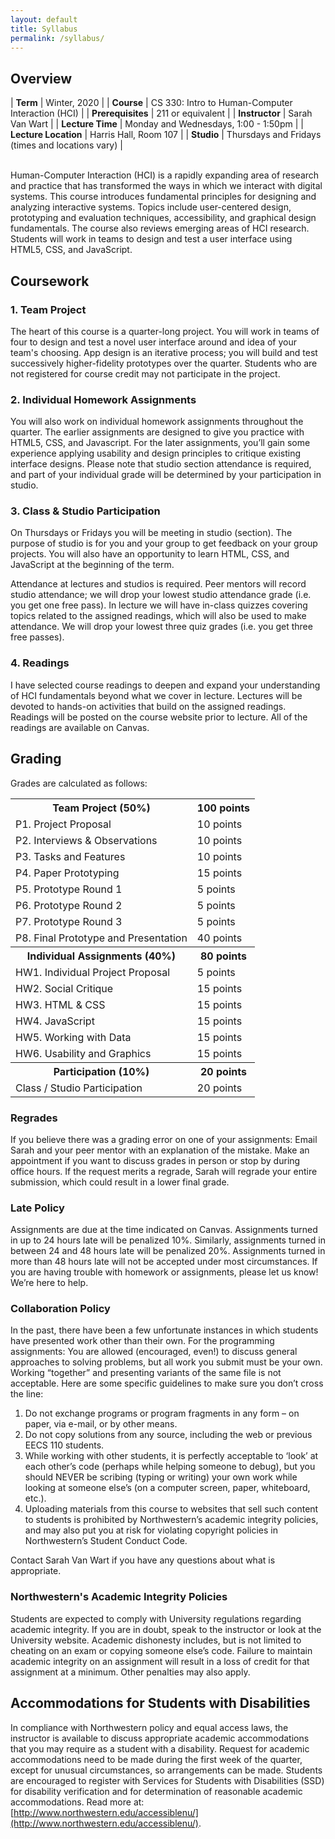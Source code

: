 ```yaml
---
layout: default
title: Syllabus
permalink: /syllabus/
---
```


## Overview

| **Term** | Winter, 2020 |
| **Course** | CS 330: Intro to Human-Computer Interaction (HCI) |
| **Prerequisites** | 211 or equivalent |
| **Instructor** | Sarah Van Wart |
| **Lecture Time** | Monday and Wednesdays, 1:00 - 1:50pm |
| **Lecture Location** | Harris Hall, Room 107 |
| **Studio** | Thursdays and Fridays (times and locations vary) |


<br>
Human-Computer Interaction (HCI) is a rapidly expanding area of research and practice that has transformed the ways in which we interact with digital systems. This course introduces fundamental principles for designing and analyzing interactive systems. Topics include user-centered design, prototyping and evaluation techniques, accessibility, and graphical design fundamentals. The course also reviews emerging areas of HCI research. Students will work in teams to design and test a user interface using HTML5, CSS, and JavaScript.

## Coursework

### 1. Team Project
The heart of this course is a quarter-long project. You will work in teams of four to design and test a novel user interface around and idea of your team's choosing. App design is an iterative process; you will build and test successively higher-fidelity prototypes over the quarter. Students who are not registered for course credit may not participate in the project. 

### 2. Individual Homework Assignments
You will also work on individual homework assignments throughout the quarter. The earlier assignments are designed to give you practice with HTML5, CSS, and Javascript. For the later assignments, you’ll gain some experience applying usability and design principles to critique existing interface designs. Please note that studio section attendance is required, and part of your individual grade will be determined by your participation in studio. 

### 3. Class & Studio Participation
On Thursdays or Fridays you will be meeting in studio (section). The purpose of studio is for you and your group to get feedback on your group projects. You will also have an opportunity to learn HTML, CSS, and JavaScript at the beginning of the term.

Attendance at lectures and studios is required. Peer mentors will record studio attendance; we will drop your lowest studio attendance grade (i.e. you get one free pass). In lecture we will have in-class quizzes covering topics related to the assigned readings, which will also be used to make attendance. We will drop your lowest three quiz grades (i.e. you get three free passes).

### 4. Readings
I have selected course readings to deepen and expand your understanding of HCI fundamentals beyond what we cover in lecture. Lectures will be devoted to hands-on activities that build on the assigned readings. Readings will be posted on the course website prior to lecture. All of the readings are available on Canvas.

## Grading
Grades are calculated as follows:

<table class="grading">
    <tbody>
        <tr>
            <th>Team Project (50%)</th>
            <th>100 points</th>
        </tr>
        <tr>
            <td>P1. Project Proposal</td>
            <td>10 points</td>
        </tr>
        <tr>
            <td>P2. Interviews & Observations</td>
            <td>10 points</td>
        </tr>
        <tr>
            <td>P3. Tasks and Features</td>
            <td>10 points</td>
        </tr>
        <tr>
            <td>P4. Paper Prototyping</td>
            <td>15 points</td>
        </tr>
        <tr>
            <td>P5. Prototype Round 1</td>
            <td>5 points</td>
        </tr>
        <tr>
            <td>P6. Prototype Round 2</td>
            <td>5 points</td>
        </tr>
        <tr>
            <td>P7. Prototype Round 3</td>
            <td>5 points</td>
        </tr>
        <tr>
            <td>P8. Final Prototype and Presentation</td>
            <td>40 points</td>
        </tr>
        <tr>
            <th>Individual Assignments (40%)</th>
            <th>80 points</th>
        </tr>
        <tr>
            <td>HW1. Individual Project Proposal</td>
            <td>5 points</td>
        </tr>
        <tr>
            <td>HW2. Social Critique</td>
            <td>15 points</td>
        </tr>
        <tr>
            <td>HW3. HTML & CSS</td>
            <td>15 points</td>
        </tr>
        <tr>
            <td>HW4. JavaScript</td>
            <td>15 points</td>
        </tr>
        <tr>
            <td>HW5. Working with Data</td>
            <td>15 points</td>
        </tr>
        <tr>
            <td>HW6. Usability and Graphics</td>
            <td>15 points</td>
        </tr>
        <tr>
            <th>Participation (10%)</th>
            <th>20 points</th>
        </tr>
        <tr>
            <td>Class / Studio Participation</td>
            <td>20 points</td>
        </tr>
    </tbody>
</table>


### Regrades 
If you believe there was a grading error on one of your assignments:
Email Sarah and your peer mentor with an explanation of the mistake.
Make an appointment if you want to discuss grades in person or stop by during office hours.
If the request merits a regrade, Sarah will regrade your entire submission, which could result in a lower final grade.

### Late Policy
Assignments are due at the time indicated on Canvas.  Assignments turned in up to 24 hours late will be penalized 10%. Similarly, assignments turned in between 24 and 48 hours late will be penalized 20%. Assignments turned in more than 48 hours late will not be accepted under most circumstances. If you are having trouble with homework or assignments, please let us know! We’re here to help.


### Collaboration Policy
In the past, there have been a few unfortunate instances in which students have presented work other than their own. For the programming assignments: You are allowed (encouraged, even!) to discuss general approaches to solving problems, but all work you submit must be your own. Working “together” and presenting variants of the same file is not acceptable. Here are some specific guidelines to make sure you don’t cross the line:

1. Do not exchange programs or program fragments in any form – on paper, via e-mail, or by other means.
2. Do not copy solutions from any source, including the web or previous EECS 110 students.
3. While working with other students, it is perfectly acceptable to ‘look’ at each other’s code (perhaps while helping someone to debug), but you should NEVER be scribing (typing or writing) your own work while looking at someone else’s (on a computer screen, paper, whiteboard, etc.).
4. Uploading materials from this course to websites that sell such content to students is prohibited by Northwestern’s academic integrity policies, and may also put you at risk for violating copyright policies in Northwestern’s Student Conduct Code.

Contact Sarah Van Wart if you have any questions about what is appropriate.

### Northwestern's Academic Integrity Policies
Students are expected to comply with University regulations regarding academic integrity. If you are in doubt, speak to the instructor or look at the University website. Academic dishonesty includes, but is not limited to cheating on an exam or copying someone else’s code. Failure to maintain academic integrity on an assignment will result in a loss of credit for that assignment at a minimum. Other penalties may also apply.

## Accommodations for Students with Disabilities
In compliance with Northwestern policy and equal access laws, the instructor is available to discuss appropriate academic accommodations that you may require as a student with a disability. Request for academic accommodations need to be made during the first week of the quarter, except for unusual circumstances, so arrangements can be made. Students are encouraged to register with Services for Students with Disabilities (SSD) for disability verification and for determination of reasonable academic accommodations. Read more at: [http://www.northwestern.edu/accessiblenu/](http://www.northwestern.edu/accessiblenu/).